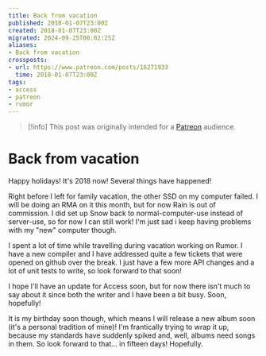 ```yaml
---
title: Back from vacation
published: 2018-01-07T23:00Z
created: 2018-01-07T23:00Z
migrated: 2024-09-25T00:02:25Z
aliases:
- Back from vacation
crossposts:
- url: https://www.patreon.com/posts/16271933
  time: 2018-01-07T23:00Z
tags:
- access
- patreon
- rumor
---
```


> [!info]
> This post was originally intended for a [Patreon](../tags/patreon.md) audience.

# Back from vacation

Happy holidays! It's 2018 now! Several things have happened!

Right before I left for family vacation, the other SSD on my computer failed. I will be doing an RMA on it this month, but for now Rain is out of commission. I did set up Snow back to normal-computer-use instead of server-use, so for now I can still work! I'm just sad i keep having problems with my "new" computer though.

I spent a lot of time while travelling during vacation working on Rumor. I have a new compiler and I have addressed quite a few tickets that were opened on github over the break. I just have a few more API changes and a lot of unit tests to write, so look forward to that soon!

I hope I'll have an update for Access soon, but for now there isn't much to say about it since both the writer and I have been a bit busy. Soon, hopefully!

It is my birthday soon though, which means I will release a new album soon (it's a personal tradition of mine)! I'm frantically trying to wrap it up, because my standards have suddenly spiked and, well, albums need songs in them. So look forward to that... in fifteen days! Hopefully.
